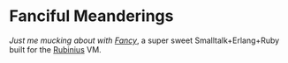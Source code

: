 Fanciful Meanderings
====================

*Just me mucking about with [Fancy][1]*, a super sweet Smalltalk+Erlang+Ruby
built for the [Rubinius][2] VM.

[1]: http://fancy-lang.org
[2]: http://rubini.us
